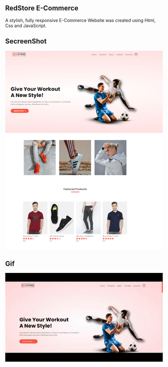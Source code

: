 ## RedStore E-Commerce

A stylish, fully responsive E-Commerce Website was created using Html, Css and JavaScript.

## SecreenShot

![](/images/screen.png)

## Gif

![](/images/redstr.gif)

